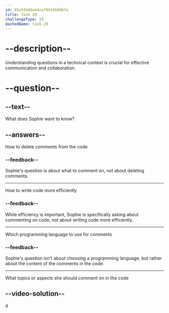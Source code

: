 ```yaml
---
id: 65e93446e44ce704166696fa
title: Task 29
challengeType: 19
dashedName: task-29
---
```


<!--
AUDIO REFERENCE:
Sophie: And what should I comment on? Are there any specific things I should focus on?
-->

# --description--

Understanding questions in a technical context is crucial for effective communication and collaboration.

# --question--

## --text--

What does Sophie want to know?

## --answers--

How to delete comments from the code

### --feedback--

Sophie's question is about what to comment on, not about deleting comments.

---

How to write code more efficiently

### --feedback--

While efficiency is important, Sophie is specifically asking about commenting on code, not about writing code more efficiently.

---

Which programming language to use for comments

### --feedback--

Sophie's question isn't about choosing a programming language, but rather about the content of the comments in the code.

---

What topics or aspects she should comment on in the code

## --video-solution--

4
